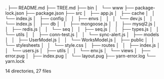 .
├── README.md
├── TREE.md
├── bin
│   └── www
├── package-lock.json
├── package.json
├── src
│   ├── app.js
│   ├── cache
│   │   └── index.js
│   ├── config
│   │   ├── envs
│   │   │   └── dev.js
│   │   └── index.js
│   ├── db
│   │   ├── mongoose.js
│   │   ├── mysql2.js
│   │   ├── redis.js
│   │   └── seq
│   │       ├── seq.js
│   │       ├── types.js
│   │       └── utils
│   │           ├── conn-test.js
│   │           └── sync-alert.js
│   ├── models
│   │   ├── UserModel.js
│   │   └── WorksModel.js
│   ├── public
│   │   └── stylesheets
│   │       └── style.css
│   ├── routes
│   │   ├── index.js
│   │   └── users.js
│   ├── utils
│   │   └── env.js
│   └── views
│       ├── error.pug
│       ├── index.pug
│       └── layout.pug
├── yarn-error.log
└── yarn.lock

14 directories, 27 files
